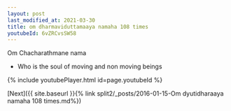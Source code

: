 ```yaml
---
layout: post
last_modified_at: 2021-03-30
title: om dharmaviduttamaaya namaha 108 times
youtubeId: 6vZRCvsSW58
---
```

 
 
Om Chacharathmane nama 
 
 -  Who is the soul of moving and non moving beings 
 
  
 
  
 
 
 
 
 
 


{% include youtubePlayer.html id=page.youtubeId %}
 
[Next]({{ site.baseurl }}{% link  split2/_posts/2016-01-15-Om dyutidharaaya namaha 108 times.md%})
 
